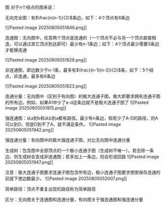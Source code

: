 图
对于n个结点的图来说：

无向完全图：有$\frac{n(n-1)}{2}$条边，如下：4个顶点有6条边

![[Pasted image 20250805051846.png]]

连通图：无向图中，任意两个顶点是连通的（一个顶点不必与另一个顶点直接相连，可以通过其它顶点到达即可）最少有n-1条边；如下：4个顶点最少需要3条边才能够连通

![[Pasted image 20250805051829.png]]

非连通图，即边数少于n-1条，最多有$\frac{(n-1)(n-2)}{2}$条，如下：5个结点，非连通，最多有6条边

![[Pasted image 20250805051823.png]]

连通分量：无向图中（区别于有向图）的极大连通子图，极大即要求拥有连通子图的所有边，例如，如果A1中少了a-d这条边就不是极大连通子图了
![[Pasted image 20250805051815.png]]


强连通图：从a到b和从b到a都有路径。最少有n条边，假若少了A-D的路径，则A可以到D，但是D到不了A，就不满足条件。
![[Pasted image 20250805051942.png]]


强连通分量：有向图中的极大强连通子图，对比无向图中连通分量


生成树：包含图中全部顶点的一个极小连通子图（生成树不唯一）。若去除一条边，则生成树会变成非连通图；若多加上一条边，则会形成回路
![[Pasted image 20250805051947.png]]

注意：极大连通子图要求连通子图包含所有边，极小连通子图要求使图保存连通的前提下使边数最少。
![[Pasted image 20250805052007.png]]


简单路径：顶点不重复出现的路径称为简单路径

区分：无向图关于连通图和连通分量，有向图关于强连通图和强连通分量
